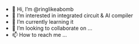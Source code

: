 - 👋 Hi, I’m @ringlikeabomb
- 👀 I’m interested in integrated circuit & AI compiler
- 🌱 I’m currently learning it
- 💞️ I’m looking to collaborate on ...
- 📫 How to reach me ...

<!---
ringlikeabomb/ringlikeabomb is a ✨ special ✨ repository because its `README.md` (this file) appears on your GitHub profile.
You can click the Preview link to take a look at your changes.
--->
